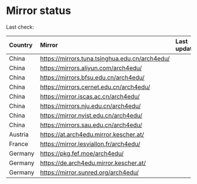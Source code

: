 <script src="./time.js"></script>
# Mirror status
Last check: <script type="text/javascript">localize(1717535882.9701293);</script>

|Country|Mirror|Last update|
|:------|:-----|:----------|
|China|https://mirrors.tuna.tsinghua.edu.cn/arch4edu/|<script type="text/javascript">localize(1717482899);</script>|
|China|https://mirrors.aliyun.com/arch4edu/|<script type="text/javascript">localize(1717267460);</script>|
|China|https://mirrors.bfsu.edu.cn/arch4edu/|<script type="text/javascript">localize(1717482899);</script>|
|China|https://mirrors.cernet.edu.cn/arch4edu/|<script type="text/javascript">localize(1717482899);</script>|
|China|https://mirror.iscas.ac.cn/arch4edu/|<script type="text/javascript">localize(1717482899);</script>|
|China|https://mirrors.nju.edu.cn/arch4edu/|<script type="text/javascript">localize(1717440922);</script>|
|China|https://mirror.nyist.edu.cn/arch4edu/|<script type="text/javascript">localize(1717482899);</script>|
|China|https://mirrors.sau.edu.cn/arch4edu/|<script type="text/javascript">localize(1717482899);</script>|
|Austria|https://at.arch4edu.mirror.kescher.at/|<script type="text/javascript">localize(1717482899);</script>|
|France|https://mirror.lesviallon.fr/arch4edu/|<script type="text/javascript">localize(1717482899);</script>|
|Germany|https://pkg.fef.moe/arch4edu/|<script type="text/javascript">localize(1717482899);</script>|
|Germany|https://de.arch4edu.mirror.kescher.at/|<script type="text/javascript">localize(1717482899);</script>|
|Germany|https://mirror.sunred.org/arch4edu/|<script type="text/javascript">localize(1717482899);</script>|

<script src="./tablefilter/tablefilter.js"></script>
<script src="./table.js"></script>